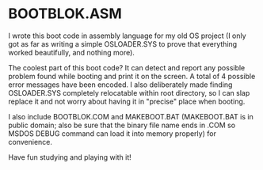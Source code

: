 # BOOTBLOK.ASM

I wrote this boot code in assembly language for my old OS project (I only got as far
as writing a simple OSLOADER.SYS to prove that everything worked beautifully, and
nothing more).

The coolest part of this boot code? It can detect and report any possible problem
found while booting and print it on the screen. A total of 4 possible error messages
have been encoded. I also deliberately made finding OSLOADER.SYS completely
relocatable within root directory, so I can slap replace it and not worry about
having it in "precise" place when booting.

I also include BOOTBLOK.COM and MAKEBOOT.BAT (MAKEBOOT.BAT is in public domain; also
be sure that the binary file name ends in .COM so MSDOS DEBUG command can load it
into memory properly) for convenience.

Have fun studying and playing with it!
